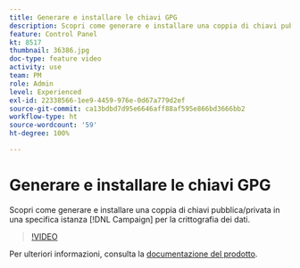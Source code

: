 ```yaml
---
title: Generare e installare le chiavi GPG
description: Scopri come generare e installare una coppia di chiavi pubblica/privata in un’istanza Campaign per la crittografia dei dati.
feature: Control Panel
kt: 8517
thumbnail: 36386.jpg
doc-type: feature video
activity: use
team: PM
role: Admin
level: Experienced
exl-id: 22338566-1ee9-4459-976e-0d67a779d2ef
source-git-commit: ca13bdbd7d95e6646aff88af595e866bd3666bb2
workflow-type: ht
source-wordcount: '59'
ht-degree: 100%

---
```


# Generare e installare le chiavi GPG

Scopri come generare e installare una coppia di chiavi pubblica/privata in una specifica istanza [!DNL Campaign] per la crittografia dei dati.

>[!VIDEO](https://video.tv.adobe.com/v/36386?quality=12)

Per ulteriori informazioni, consulta la [documentazione del prodotto](https://experienceleague.adobe.com/docs/control-panel/using/instances-settings/gpg-keys-management.html?lang=it).
